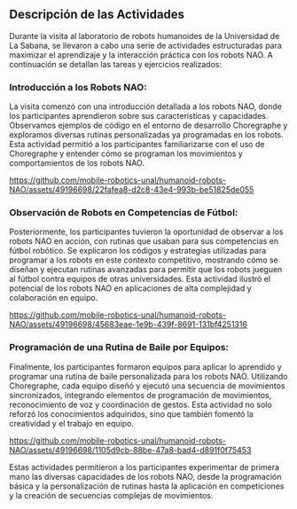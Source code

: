 ## Descripción de las Actividades

Durante la visita al laboratorio de robots humanoides de la Universidad de La Sabana, se llevaron a cabo una serie de actividades estructuradas para maximizar el aprendizaje y la interacción práctica con los robots NAO. A continuación se detallan las tareas y ejercicios realizados:

### Introducción a los Robots NAO:
La visita comenzó con una introducción detallada a los robots NAO, donde los participantes aprendieron sobre sus características y capacidades. Observamos ejemplos de código en el entorno de desarrollo Choregraphe y exploramos diversas rutinas personalizadas ya programadas en los robots. Esta actividad permitió a los participantes familiarizarse con el uso de Choregraphe y entender cómo se programan los movimientos y comportamientos de los robots NAO.



https://github.com/mobile-robotics-unal/humanoid-robots-NAO/assets/49196698/22fafea8-d2c8-43e4-993b-be51825de055


### Observación de Robots en Competencias de Fútbol:
Posteriormente, los participantes tuvieron la oportunidad de observar a los robots NAO en acción, con rutinas que usaban para sus competencias en fútbol robótico. Se explicaron los códigos y estrategias utilizadas para programar a los robots en este contexto competitivo, mostrando cómo se diseñan y ejecutan rutinas avanzadas para permitir que los robots jueguen al fútbol contra equipos de otras universidades. Esta actividad ilustró el potencial de los robots NAO en aplicaciones de alta complejidad y colaboración en equipo.



https://github.com/mobile-robotics-unal/humanoid-robots-NAO/assets/49196698/45683eae-1e9b-439f-8691-131bf4251316



### Programación de una Rutina de Baile por Equipos:
Finalmente, los participantes formaron equipos para aplicar lo aprendido y programar una rutina de baile personalizada para los robots NAO. Utilizando Choregraphe, cada equipo diseñó y ejecutó una secuencia de movimientos sincronizados, integrando elementos de programación de movimientos, reconocimiento de voz y coordinación de gestos. Esta actividad no solo reforzó los conocimientos adquiridos, sino que también fomentó la creatividad y el trabajo en equipo.



https://github.com/mobile-robotics-unal/humanoid-robots-NAO/assets/49196698/1105d9cb-88be-47a8-bad4-d891f0f75453



Estas actividades permitieron a los participantes experimentar de primera mano las diversas capacidades de los robots NAO, desde la programación básica y la personalización de rutinas hasta la aplicación en competiciones y la creación de secuencias complejas de movimientos.
